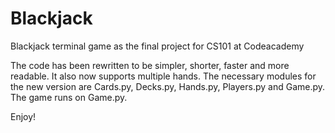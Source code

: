 # Blackjack
Blackjack terminal game as the final project for CS101 at Codeacademy

The code has been rewritten to be simpler, shorter, faster and more readable. It also now supports multiple hands.
The necessary modules for the new version are Cards.py, Decks.py, Hands.py, Players.py and Game.py.
The game runs on Game.py.

Enjoy!
